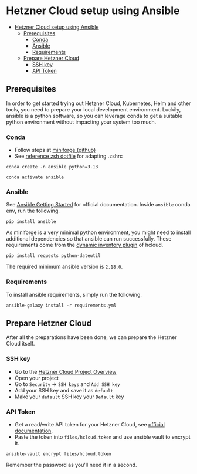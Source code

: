 # Hetzner Cloud setup using Ansible

<!--toc:start-->
- [Hetzner Cloud setup using Ansible](#hetzner-cloud-setup-using-ansible)
  - [Prerequisites](#prerequisites)
    - [Conda](#conda)
    - [Ansible](#ansible)
    - [Requirements](#requirements)
  - [Prepare Hetzner Cloud](#prepare-hetzner-cloud)
    - [SSH key](#ssh-key)
    - [API Token](#api-token)
<!--toc:end-->

## Prerequisites

In order to get started trying out Hetzner Cloud, Kubernetes, Helm and other
tools, you need to prepare your local development environment. Luckily,
ansible is a python software, so you can leverage conda to get a suitable
python environment without impacting your system too much.

### Conda

- Follow steps at [miniforge (github)][1]
- See [reference zsh dotfile][2] for adapting .zshrc

```shell
conda create -n ansible python=3.13
```

```shell
conda activate ansible
```

### Ansible

See [Ansible Getting Started][3] for official documentation.
Inside `ansible` conda env, run the following.

```shell
pip install ansible
```

As miniforge is a very minimal python environment, you might need to install
additional dependencies so that ansible can run successfully. These requirements
come from the [dynamic inventory plugin][4] of hcloud.

```shell
pip install requests python-dateutil
```

The required minimum ansible version is `2.18.0`.

### Requirements

To install ansible requirements, simply run the following.

```shell
ansible-galaxy install -r requirements.yml
```

## Prepare Hetzner Cloud

After all the preparations have been done, we can prepare the Hetzner Cloud itself.

### SSH key

- Go to the [Hetzner Cloud Project Overview][5]
- Open your project
- Go to `Security` -> `SSH keys` and `Add SSH key`
- Add your SSH key and save it as `default`
- Make your `default` SSH key your `Default` key

### API Token

- Get a read/write API token for your Hetzner Cloud, see [official documentation][6].
- Paste the token into `files/hcloud.token` and use ansible vault to encrypt it.

```shell
ansible-vault encrypt files/hcloud.token
```

Remember the password as you'll need it in a second.

[1]: https://github.com/conda-forge/miniforge
[2]: https://github.com/mor4thii/dotfiles/blob/main/zsh/.zshrc
[3]: https://docs.ansible.com/ansible/latest/getting_started/get_started_ansible.html
[4]: https://docs.ansible.com/ansible/latest/collections/hetzner/hcloud/hcloud_inventory.html#ansible-collections-hetzner-hcloud-hcloud-inventory
[5]: https://console.hetzner.cloud/projects/
[6]: https://docs.hetzner.com/cloud/api/getting-started/generating-api-token
